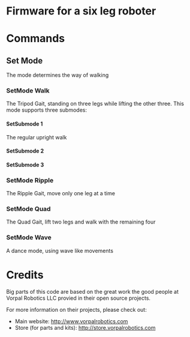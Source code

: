 
# Firmware for a six leg roboter

# Commands

## Set Mode

The mode determines the way of walking

### SetMode Walk

The Tripod Gait, standing on three legs while lifting the other three. This mode supports three submodes:

#### SetSubmode 1

The regular upright walk

#### SetSubmode 2

#### SetSubmode 3

### SetMode Ripple

The Ripple Gait, move only one leg at a time

### SetMode Quad

The Quad Gait, lift two legs and walk with the remaining four

### SetMode Wave

A dance mode, using wave like movements
 
# Credits

Big parts of this code are based on the great work the good people at Vorpal Robotics LLC
provied in their open source projects.

For more information on their projects, please check out:
* Main website: http://www.vorpalrobotics.com
* Store (for parts and kits): http://store.vorpalrobotics.com